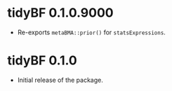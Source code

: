 # tidyBF 0.1.0.9000

  - Re-exports `metaBMA::prior()` for `statsExpressions`.

# tidyBF 0.1.0

  - Initial release of the package.
